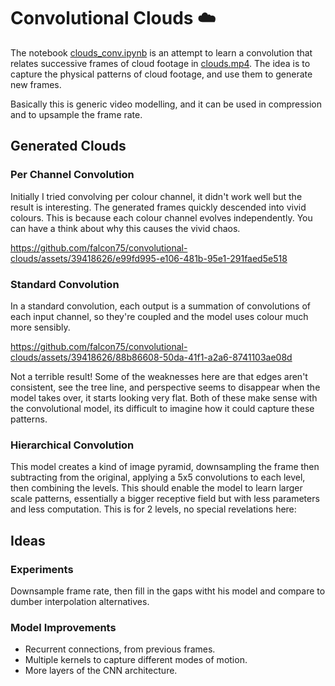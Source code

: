 # Convolutional Clouds ☁️

The notebook [clouds_conv.ipynb](clouds_conv.ipynb) is an attempt to learn a convolution that relates successive frames of cloud footage in [clouds.mp4](clouds.mp4). The idea is to capture the physical patterns of cloud footage, and use them to generate new frames.

Basically this is generic video modelling, and it can be used in compression and to upsample the frame rate.

## Generated Clouds

### Per Channel Convolution
Initially I tried convolving per colour channel, it didn't work well but the result is interesting. The generated frames quickly descended into vivid colours. This is because each colour channel evolves independently. You can have a think about why this causes the vivid chaos.

https://github.com/falcon75/convolutional-clouds/assets/39418626/e99fd995-e106-481b-95e1-291faed5e518

### Standard Convolution

In a standard convolution, each output is a summation of convolutions of each input channel, so they're coupled and the model uses colour much more sensibly.

https://github.com/falcon75/convolutional-clouds/assets/39418626/88b86608-50da-41f1-a2a6-8741103ae08d

Not a terrible result! Some of the weaknesses here are that edges aren't consistent, see the tree line, and perspective seems to disappear when the model takes over, it starts looking very flat. Both of these make sense with the convolutional model, its difficult to imagine how it could capture these patterns.

### Hierarchical Convolution

This model creates a kind of image pyramid, downsampling the frame then subtracting from the original, applying a 5x5 convolutions to each level, then combining the levels. This should enable the model to learn larger scale patterns, essentially a bigger receptive field but with less parameters and less computation. This is for 2 levels, no special revelations here:



## Ideas

### Experiments
Downsample frame rate, then fill in the gaps witht his model and compare to dumber interpolation alternatives.

### Model Improvements
- Recurrent connections, from previous frames.
- Multiple kernels to capture different modes of motion.
- More layers of the CNN architecture.
